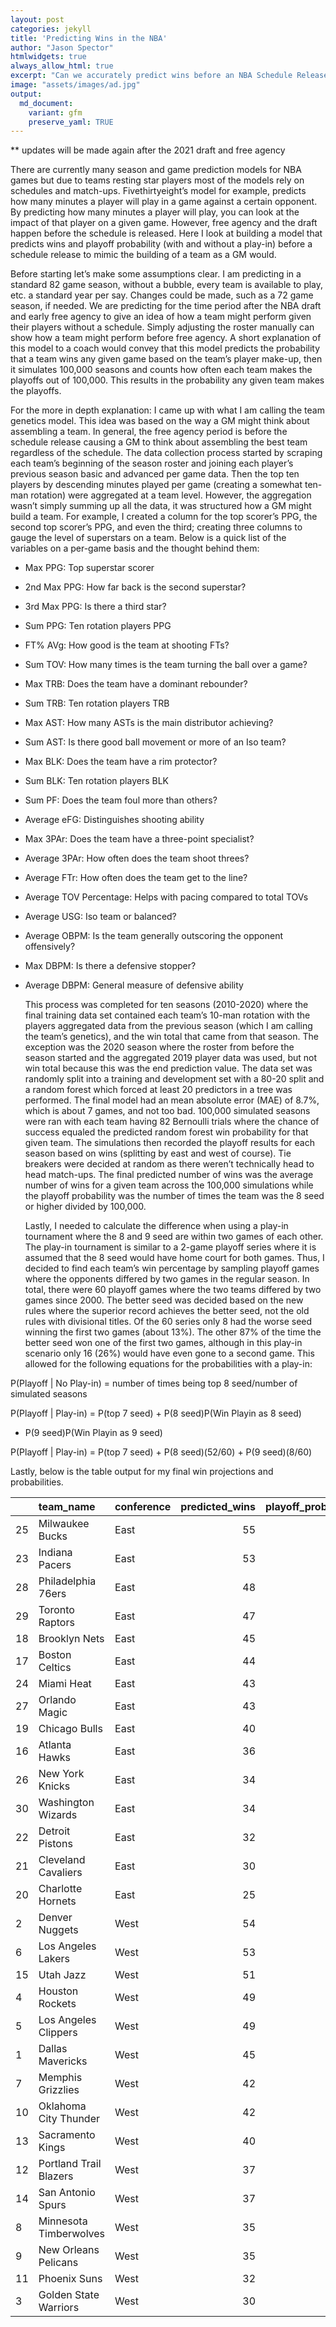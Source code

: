 ```yaml
---
layout: post
categories: jekyll
title: 'Predicting Wins in the NBA'
author: "Jason Spector"
htmlwidgets: true
always_allow_html: true
excerpt: "Can we accurately predict wins before an NBA Schedule Release"
image: "assets/images/ad.jpg"
output:
  md_document:
    variant: gfm
    preserve_yaml: TRUE
---
```


\*\* updates will be made again after the 2021 draft and free agency

There are currently many season and game prediction models for NBA games
but due to teams resting star players most of the models rely on
schedules and match-ups. Fivethirtyeight’s model for example, predicts
how many minutes a player will play in a game against a certain
opponent. By predicting how many minutes a player will play, you can
look at the impact of that player on a given game. However, free agency
and the draft happen before the schedule is released. Here I look at
building a model that predicts wins and playoff probability (with and
without a play-in) before a schedule release to mimic the building of a
team as a GM would.

Before starting let’s make some assumptions clear. I am predicting in a
standard 82 game season, without a bubble, every team is available to
play, etc. a standard year per say. Changes could be made, such as a 72
game season, if needed. We are predicting for the time period after the
NBA draft and early free agency to give an idea of how a team might
perform given their players without a schedule. Simply adjusting the
roster manually can show how a team might perform before free agency. A
short explanation of this model to a coach would convey that this model
predicts the probability that a team wins any given game based on the
team’s player make-up, then it simulates 100,000 seasons and counts how
often each team makes the playoffs out of 100,000. This results in the
probability any given team makes the playoffs.

For the more in depth explanation: I came up with what I am calling the
team genetics model. This idea was based on the way a GM might think
about assembling a team. In general, the free agency period is before
the schedule release causing a GM to think about assembling the best
team regardless of the schedule. The data collection process started by
scraping each team’s beginning of the season roster and joining each
player’s previous season basic and advanced per game data. Then the top
ten players by descending minutes played per game (creating a somewhat
ten-man rotation) were aggregated at a team level. However, the
aggregation wasn’t simply summing up all the data, it was structured how
a GM might build a team. For example, I created a column for the top
scorer’s PPG, the second top scorer’s PPG, and even the third; creating
three columns to gauge the level of superstars on a team. Below is a
quick list of the variables on a per-game basis and the thought behind
them:

  - Max PPG: Top superstar scorer

  - 2nd Max PPG: How far back is the second superstar?

  - 3rd Max PPG: Is there a third star?

  - Sum PPG: Ten rotation players PPG

  - FT% AVg: How good is the team at shooting FTs?

  - Sum TOV: How many times is the team turning the ball over a game?

  - Max TRB: Does the team have a dominant rebounder?

  - Sum TRB: Ten rotation players TRB

  - Max AST: How many ASTs is the main distributor achieving?

  - Sum AST: Is there good ball movement or more of an Iso team?

  - Max BLK: Does the team have a rim protector?

  - Sum BLK: Ten rotation players BLK

  - Sum PF: Does the team foul more than others?

  - Average eFG: Distinguishes shooting ability

  - Max 3PAr: Does the team have a three-point specialist?

  - Average 3PAr: How often does the team shoot threes?

  - Average FTr: How often does the team get to the line?

  - Average TOV Percentage: Helps with pacing compared to total TOVs

  - Average USG: Iso team or balanced?

  - Average OBPM: Is the team generally outscoring the opponent
    offensively?

  - Max DBPM: Is there a defensive stopper?

  - Average DBPM: General measure of defensive ability
    
    This process was completed for ten seasons (2010-2020) where the
    final training data set contained each team’s 10-man rotation with
    the players aggregated data from the previous season (which I am
    calling the team’s genetics), and the win total that came from that
    season. The exception was the 2020 season where the roster from
    before the season started and the aggregated 2019 player data was
    used, but not win total because this was the end prediction value.
    The data set was randomly split into a training and development set
    with a 80-20 split and a random forest which forced at least 20
    predictors in a tree was performed. The final model had an mean
    absolute error (MAE) of 8.7%, which is about 7 games, and not too
    bad. 100,000 simulated seasons were ran with each team having 82
    Bernoulli trials where the chance of success equaled the predicted
    random forest win probability for that given team. The simulations
    then recorded the playoff results for each season based on wins
    (splitting by east and west of course). Tie breakers were decided at
    random as there weren’t technically head to head match-ups. The
    final predicted number of wins was the average number of wins for a
    given team across the 100,000 simulations while the playoff
    probability was the number of times the team was the 8 seed or
    higher divided by 100,000.
    
    Lastly, I needed to calculate the difference when using a play-in
    tournament where the 8 and 9 seed are within two games of each
    other. The play-in tournament is similar to a 2-game playoff series
    where it is assumed that the 8 seed would have home court for both
    games. Thus, I decided to find each team’s win percentage by
    sampling playoff games where the opponents differed by two games in
    the regular season. In total, there were 60 playoff games where the
    two teams differed by two games since 2000. The better seed was
    decided based on the new rules where the superior record achieves
    the better seed, not the old rules with divisional titles. Of the 60
    series only 8 had the worse seed winning the first two games (about
    13%). The other 87% of the time the better seed won one of the first
    two games, although in this play-in scenario only 16 (26%) would
    have even gone to a second game. This allowed for the following
    equations for the probabilities with a play-in:

P(Playoff | No Play-in) = number of times being top 8 seed/number of
simulated seasons

P(Playoff | Play-in) = P(top 7 seed) + P(8 seed)P(Win Playin as 8 seed)
+ P(9 seed)P(Win Playin as 9 seed)

P(Playoff | Play-in) = P(top 7 seed) + P(8 seed)(52/60) + P(9
seed)(8/60)

Lastly, below is the table output for my final win projections and
probabilities.

|    | team\_name             | conference | predicted\_wins | playoff\_probability | playoff\_playin\_probability |
| :- | :--------------------- | :--------- | --------------: | -------------------: | ---------------------------: |
| 25 | Milwaukee Bucks        | East       |              55 |                 1.00 |                         1.00 |
| 23 | Indiana Pacers         | East       |              53 |                 1.00 |                         1.00 |
| 28 | Philadelphia 76ers     | East       |              48 |                 0.96 |                         0.95 |
| 29 | Toronto Raptors        | East       |              47 |                 0.93 |                         0.93 |
| 18 | Brooklyn Nets          | East       |              45 |                 0.88 |                         0.87 |
| 17 | Boston Celtics         | East       |              44 |                 0.80 |                         0.79 |
| 24 | Miami Heat             | East       |              43 |                 0.76 |                         0.76 |
| 27 | Orlando Magic          | East       |              43 |                 0.77 |                         0.77 |
| 19 | Chicago Bulls          | East       |              40 |                 0.47 |                         0.48 |
| 16 | Atlanta Hawks          | East       |              36 |                 0.20 |                         0.20 |
| 26 | New York Knicks        | East       |              34 |                 0.10 |                         0.10 |
| 30 | Washington Wizards     | East       |              34 |                 0.09 |                         0.09 |
| 22 | Detroit Pistons        | East       |              32 |                 0.04 |                         0.04 |
| 21 | Cleveland Cavaliers    | East       |              30 |                 0.02 |                         0.02 |
| 20 | Charlotte Hornets      | East       |              25 |                 0.00 |                         0.00 |
| 2  | Denver Nuggets         | West       |              54 |                 1.00 |                         1.00 |
| 6  | Los Angeles Lakers     | West       |              53 |                 1.00 |                         1.00 |
| 15 | Utah Jazz              | West       |              51 |                 0.99 |                         0.98 |
| 4  | Houston Rockets        | West       |              49 |                 0.97 |                         0.97 |
| 5  | Los Angeles Clippers   | West       |              49 |                 0.96 |                         0.96 |
| 1  | Dallas Mavericks       | West       |              45 |                 0.85 |                         0.85 |
| 7  | Memphis Grizzlies      | West       |              42 |                 0.58 |                         0.58 |
| 10 | Oklahoma City Thunder  | West       |              42 |                 0.63 |                         0.63 |
| 13 | Sacramento Kings       | West       |              40 |                 0.44 |                         0.44 |
| 12 | Portland Trail Blazers | West       |              37 |                 0.17 |                         0.18 |
| 14 | San Antonio Spurs      | West       |              37 |                 0.18 |                         0.18 |
| 8  | Minnesota Timberwolves | West       |              35 |                 0.11 |                         0.11 |
| 9  | New Orleans Pelicans   | West       |              35 |                 0.08 |                         0.08 |
| 11 | Phoenix Suns           | West       |              32 |                 0.03 |                         0.03 |
| 3  | Golden State Warriors  | West       |              30 |                 0.01 |                         0.01 |
